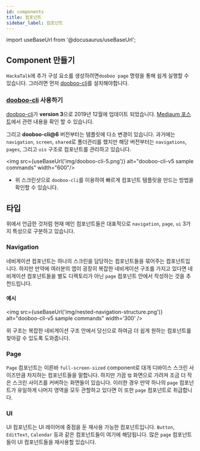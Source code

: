 ```yaml
---
id: components
title: 컴포넌트
sidebar_label: 컴포넌트
---
```


import useBaseUrl from '@docusaurus/useBaseUrl';

## Component 만들기

`HackaTalk`에 추가 구성 요소를 생성하려면`dooboo page` 명령을 통해 쉽게 실행할 수 있습니다. 그러려면 먼저 [dooboo-cli](https://www.npmjs.com/package/dooboo-cli)를 설치해야합니다.

### [dooboo-cli](https://www.npmjs.com/package/dooboo-cli) 사용하기

[dooboo-cli](https://www.npmjs.com/package/dooboo-cli)가 **version 3**으로 2019년 12월에 업데이트 되었습니다. [Mediaum 포스트](https://medium.com/dooboolab/announcing-dooboo-cli-v3-5c9fceeb2ac4)에서 관련 내용을 확인 할 수 있습니다.

그리고 **dooboo-cli@6** 버전부터는 템플릿에 다소 변경이 있습니다. 과거에는 `navigation`, `screen`, `shared`로 폴더관리를 했지만 해당 버전부터는 `navigations`, `pages`, 그리고 `uis` 구조로 컴포넌트를 관리하고 있습니다.

<img src={useBaseUrl('img/dooboo-cli-5.png')} alt="dooboo-cli-v5 sample commands" width="600"/>

* 위 스크린샷으로 `dooboo-cli`를 이용하여 빠르게 컴포넌트 템플릿을 만드는 방법을 확인할 수 있습니다.

## 타입

위에서 언급한 것처럼 현재 메인 컴포넌트들은 대표적으로 `navigation`, `page`, `ui` 3가지 특성으로 구분하고 있습니다.

### Navigation

네비게이션 컴포넌트는 하나의 스크린을 담당하는 컴포넌트들을 묶어주는 컴포넌트입니다. 하지만 만약에 여러분의 앱이 굉장히 복잡한 네비게이션 구조를 가지고 있다면 네비게이션 컴포넌트들을 별도 디렉토리가 아닌 `page` 컴포넌트 안에서 작성하는 것을 추천드립니다.

#### 예시
<img src={useBaseUrl('img/nested-navigation-structure.png')} alt="dooboo-cli-v5 sample commands" width='300' />

위 구조는 복잡한 네비게이션 구조 안에서 당신으로 하여금 더 쉽게 원하는 컴포넌트를 찾아갈 수 있도록 도와줍니다.

### Page

`Page` 컴포넌트는 이른바 `full-screen-sized` component로 대개 디바이스 스크린 사이즈만큼 차지하는 컴포넌트들을 말합니다. 하지만 가끔 `탭` 화면으로 가려져 조금 더 작은 스크린 사이즈를 커버하는 화면들이 있습니다. 이러한 경우 만약 하나의 `page` 컴포넌트가 유일하게 나머지 영역을 모두 관할하고 있다면 이 또한 `page` 컴포넌트로 취급합니다.

### UI

UI 컴포넌트는 UI 레이어에 중점을 둔 재사용 가능한 컴포넌트입니다. `Button`, `EditText`, `Calendar` 등과 같은 컴포넌트들이 여기에 해당됩니다. 많은 `page` 컴포넌트들이 UI 컴포넌트들을 재사용할 있습니다.

